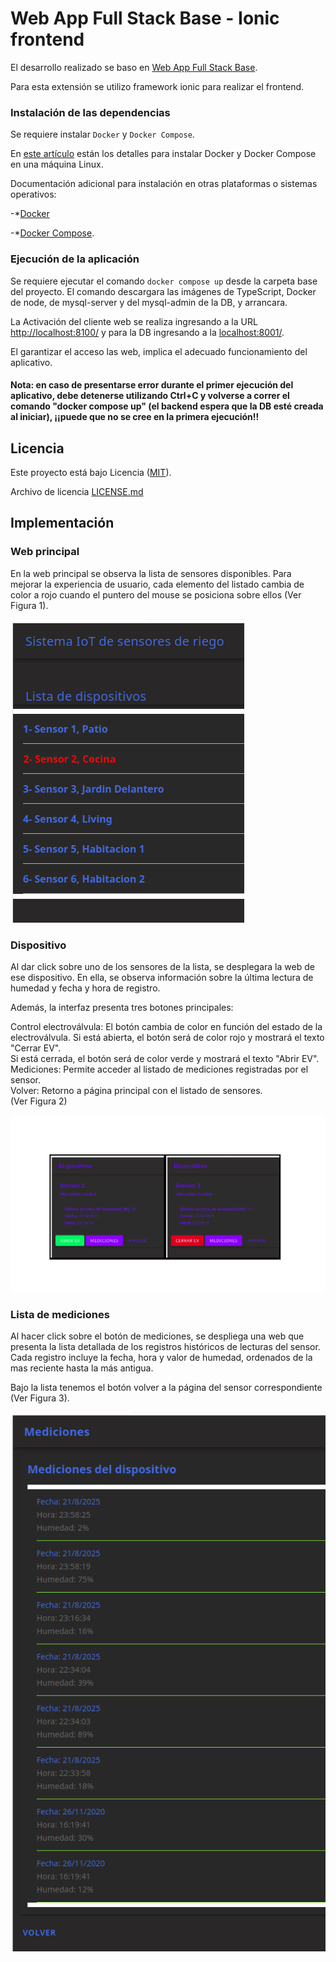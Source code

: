 Web App Full Stack Base - Ionic frontend
========================================

El desarrollo realizado se baso en [Web App Full Stack Base](https://github.com/gotoiot/app-fullstack-base).

Para esta extensión se utilizo framework ionic para realizar el frontend.

### Instalación de las dependencias

Se requiere instalar `Docker` y `Docker Compose`. 

En [este artículo](https://www.gotoiot.com/pages/articles/docker_installation_linux/) están los detalles para instalar Docker y Docker Compose en una máquina Linux.

Documentación adicional para instalación en otras plataformas o sistemas operativos:

-*[Docker](https://docs.docker.com/get-docker/)

-*[Docker Compose](https://docs.docker.com/compose/install/).

### Ejecución de la aplicación

Se requiere ejecutar el comando `docker compose up` desde la carpeta base del proyecto. El comando descargara las imágenes de TypeScript, Docker de node, de mysql-server y del mysql-admin de la DB, y arrancara. 

La Activación del cliente web se realiza ingresando a la URL [http://localhost:8100/](http://localhost:8100/) y para la DB ingresando a la [localhost:8001/](http://localhost:8001/). 

El garantizar el acceso las web, implica el adecuado funcionamiento del aplicativo.

#### Nota: en caso de presentarse error durante el primer ejecución del aplicativo, debe detenerse utilizando Ctrl+C y volverse a correr el comando "docker compose up" (el backend espera que la DB esté creada al iniciar), ¡¡puede que no se cree en la primera ejecución!!

## Licencia
Este proyecto está bajo Licencia ([MIT](https://choosealicense.com/licenses/mit/)).

Archivo de licencia [LICENSE.md](LICENSE.md)

## Implementación 

### Web principal
En la web principal se observa la lista de sensores disponibles. Para mejorar la experiencia de usuario, cada elemento del listado cambia de color a rojo cuando el puntero del mouse se posiciona sobre ellos (Ver Figura 1).  

![Figura 1](/imagenes/Figura1.png)

### Dispositivo
Al dar click sobre uno de los sensores de la lista, se desplegara la web de ese dispositivo. En ella, se observa información sobre la última lectura de humedad y fecha y hora de registro.

Además, la interfaz presenta tres botones principales:

Control electroválvula: El botón cambia de color en función del estado  de la electroválvula.
Si está abierta, el botón será de color rojo y mostrará el texto "Cerrar EV".  
Si está cerrada, el botón será de color verde y mostrará el texto "Abrir EV".  
Mediciones: Permite acceder al listado de mediciones registradas por el sensor.  
Volver: Retorno a página principal con el listado de sensores.  
(Ver Figura 2)  

![Figura 2](/imagenes/Figura2.png)

### Lista de mediciones 
Al hacer click sobre el botón de mediciones, se despliega una web que presenta la lista detallada de los registros históricos de lecturas del sensor. Cada registro incluye la fecha, hora y valor de humedad, ordenados de la mas reciente hasta la más antigua.  

Bajo la lista tenemos el botón volver a la página del sensor correspondiente (Ver Figura 3).  

![Figura 3](/imagenes/Figura3.png)

